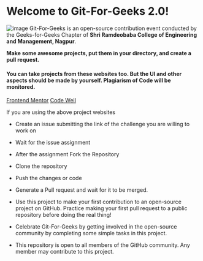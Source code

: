 # Welcome to Git-For-Geeks 2.0!

![image](https://user-images.githubusercontent.com/113467810/273968163-e20c6aac-6dc1-4be8-9709-d805b14b750f.png)
Git-For-Geeks is an open-source contribution event conducted by the Geeks-for-Geeks Chapter of **Shri Ramdeobaba College of Engineering and Management, Nagpur**.

**Make some awesome projects, put them in your directory, and create a pull request.**

#### You can take projects from these websites too. But the UI and other aspects should be made by yourself. Plagiarism of Code will be monitored. 
[Frontend Mentor](https://www.frontendmentor.io/challenges)
[Code Well](https://www.codewell.cc/challenges)

If you are using the above project websites
- Create an issue submitting the link of the challenge you are willing to work on
- Wait for the issue assignment
- After the assignment Fork the Repository
- Clone the repository
- Push the changes or code
- Generate a Pull request and wait for it to be merged.

- Use this project to make your first contribution to an open-source project on GitHub. Practice making your first pull request to a public repository before doing the real thing!
- Celebrate Git-For-Geeks by getting involved in the open-source community by completing some simple tasks in this project.
- This repository is open to all members of the GitHub community. Any member may contribute to this project.
